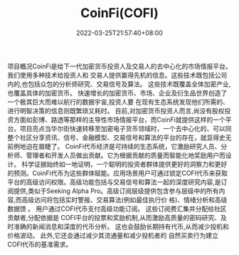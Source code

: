 ﻿---
weight: 
title: "CoinFi(COFI)"
description: "CoinFi是给下一代加密货币投资人及交易人的去中心化的市场情报平台"
date: 2022-03-25T21:57:40+08:00
lastmod: 2022-03-25T16:45:40+08:00
draft: false
authors: ["Metabd"]
featuredImage: "coinficofi.webp"
link: ""
tags: ["数字代币","CoinFi(COFI)"]
categories: ["navigation"]
navigation: ["数字代币"]
lightgallery: true
toc: true
pinned: false
recommend: false
recommend1: false
---
项目概况CoinFi是给下一代加密货币投资人及交易人的去中心化的市场情报平台。我们使用多种技术给投资人和 交易人提供赢得先机的信息。这些技术既包括公司内的,也包括众包的分析师研究、交易信号及算法。 这些技术既覆盖全体加密产业,也覆盖具体的加密货币。 快速增长的加密货币、市场、企业及衍生品世界创造了一个极其巨大而难以航行的数据宇宙,投资人要 在现有生态系统发现他们所需的、进行明智决策的信息则既繁琐又耗时。 目前,对加密货币投资人而言,尚没有股权投资方面如彭博、路透等那样的主导性市场情报平台，而CoinFi就提供这样的一个平台。项目亮点当华尔街快速转移至加密电子货币领域时，一个去中心化的、可以同整个社区分享资讯、信号、金融模型、交易信号和算法的平台的存在，就显得史无前例地迫在眉睫了。
CoinFi代币经济是可持续的生态系统，它激励研究人员、分析师、管理者和开发人员做出贡献。它为根据贡献的质量而智能化地奖励用户而设计。
科学证据始终如一地证明，一个聪明的投资者群体提供更好的洞察力和更好的预测。CoinFi代币为这些群体赋能。应用场景用户可通过锁定COFI代币来获取平台的高级访问权限。高级功能包括与交易信号和算法一起的深度研究内容,是订阅提供,类似于Seeking Alpha Pro。高级订阅层级提供包含参与层级中的所有内容,而高级访问将包括实时警报、交易算法(例如最佳执行价 格)、情绪分析和高级数据馈 。
用户通过COFI代币支付高级功能订阅。 这些订阅费汇集并分配给社区贡献者,分配依据是 COFI平台的投票和奖励机制,从而激励高质量的密码研究、及时准确的新闻消息和深度的代币分析。
这也会鼓励长期持有代币,从而减少投机和价格波动。 此外,它还会通过减少其流通量和减少投机者的 自然买卖行为建立COFI代币的基准需求。
